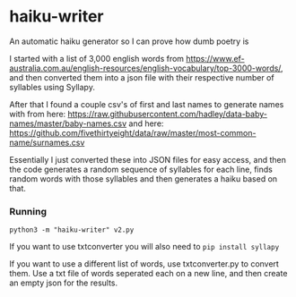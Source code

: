 # haiku-writer
An automatic haiku generator so I can prove how dumb poetry is

I started with a list of 3,000 english words from https://www.ef-australia.com.au/english-resources/english-vocabulary/top-3000-words/, and then converted them into a json file with their respective number of syllables using Syllapy.

After that I found a couple csv's of first and last names to generate names with from here: https://raw.githubusercontent.com/hadley/data-baby-names/master/baby-names.csv and here: https://github.com/fivethirtyeight/data/raw/master/most-common-name/surnames.csv

Essentially I just converted these into JSON files for easy access, and then the code generates a random sequence of syllables for each line, finds random words with those syllables and then generates a haiku based on that.

### Running

`python3 -m "haiku-writer" v2.py`

If you want to use txtconverter you will also need to `pip install syllapy`

If you want to use a different list of words, use txtconverter.py to convert them. Use a txt file of words seperated each on a new line, and then create an empty json for the results.
